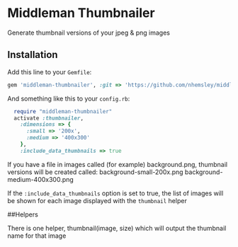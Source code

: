 # Middleman Thumbnailer

Generate thumbnail versions of your jpeg & png images

## Installation

Add this line to your `Gemfile`:

```ruby
gem 'middleman-thumbnailer', :git => 'https://github.com/nhemsley/middleman-directory.git'
```

And something like this to your `config.rb`:

```ruby
  require "middleman-thumbnailer"
  activate :thumbnailer, 
    :dimensions => {
      :small => '200x',
      :medium => '400x300'
    },
    :include_data_thumbnails => true
```

If you have a file in images called (for example) background.png, thumbnail versions will be created called:
  background-small-200x.png
  background-medium-400x300.png

If the `:include_data_thumbnails` option is set to true, the list of images will be shown for each image displayed with the `thumbnail` helper

##Helpers

There is one helper, thumbnail(image, size) which will output the thumbnail name for that image